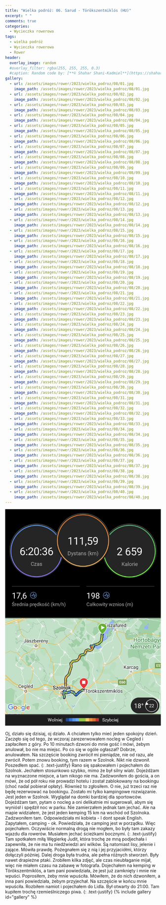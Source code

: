 ```yaml
---
title: "Wielka podróż: 06. Sarud - Törökszentmiklós (HU)"
excerpt: " "
comments: true
categories:
  - Wycieczka rowerowa
tags:
  - wielka podróż
  - Wycieczka rowerowa
  - Rower
header:
  overlay_image: random
  #overlay_filter: rgba(255, 255, 255, 0.3)
  #caption: Random code by: [**© Shahar Shani-Kadmiel**](https://shaharkadmiel.github.io)"
gallery:
  - url: /assets/images/rower/2023/wielka_podroz/08/01.jpg
    image_path: /assets/images/rower/2023/wielka_podroz/08/01.jpg
  - url: /assets/images/rower/2023/wielka_podroz/08/02.jpg
    image_path: /assets/images/rower/2023/wielka_podroz/08/02.jpg
  - url: /assets/images/rower/2023/wielka_podroz/08/03.jpg
    image_path: /assets/images/rower/2023/wielka_podroz/08/03.jpg
  - url: /assets/images/rower/2023/wielka_podroz/08/04.jpg
    image_path: /assets/images/rower/2023/wielka_podroz/08/04.jpg
  - url: /assets/images/rower/2023/wielka_podroz/08/05.jpg
    image_path: /assets/images/rower/2023/wielka_podroz/08/05.jpg
  - url: /assets/images/rower/2023/wielka_podroz/08/06.jpg
    image_path: /assets/images/rower/2023/wielka_podroz/08/06.jpg
  - url: /assets/images/rower/2023/wielka_podroz/08/07.jpg
    image_path: /assets/images/rower/2023/wielka_podroz/08/07.jpg
  - url: /assets/images/rower/2023/wielka_podroz/08/08.jpg
    image_path: /assets/images/rower/2023/wielka_podroz/08/08.jpg
  - url: /assets/images/rower/2023/wielka_podroz/08/09.jpg
    image_path: /assets/images/rower/2023/wielka_podroz/08/09.jpg
  - url: /assets/images/rower/2023/wielka_podroz/08/10.jpg
    image_path: /assets/images/rower/2023/wielka_podroz/08/10.jpg
  - url: /assets/images/rower/2023/wielka_podroz/08/11.jpg
    image_path: /assets/images/rower/2023/wielka_podroz/08/11.jpg
  - url: /assets/images/rower/2023/wielka_podroz/08/12.jpg
    image_path: /assets/images/rower/2023/wielka_podroz/08/12.jpg
  - url: /assets/images/rower/2023/wielka_podroz/08/13.jpg
    image_path: /assets/images/rower/2023/wielka_podroz/08/13.jpg
  - url: /assets/images/rower/2023/wielka_podroz/08/14.jpg
    image_path: /assets/images/rower/2023/wielka_podroz/08/14.jpg
  - url: /assets/images/rower/2023/wielka_podroz/08/15.jpg
    image_path: /assets/images/rower/2023/wielka_podroz/08/15.jpg
  - url: /assets/images/rower/2023/wielka_podroz/08/16.jpg
    image_path: /assets/images/rower/2023/wielka_podroz/08/16.jpg
  - url: /assets/images/rower/2023/wielka_podroz/08/17.jpg
    image_path: /assets/images/rower/2023/wielka_podroz/08/17.jpg
  - url: /assets/images/rower/2023/wielka_podroz/08/18.jpg
    image_path: /assets/images/rower/2023/wielka_podroz/08/18.jpg
  - url: /assets/images/rower/2023/wielka_podroz/08/19.jpg
    image_path: /assets/images/rower/2023/wielka_podroz/08/19.jpg
  - url: /assets/images/rower/2023/wielka_podroz/08/20.jpg
    image_path: /assets/images/rower/2023/wielka_podroz/08/20.jpg
  - url: /assets/images/rower/2023/wielka_podroz/08/21.jpg
    image_path: /assets/images/rower/2023/wielka_podroz/08/21.jpg
  - url: /assets/images/rower/2023/wielka_podroz/08/22.jpg
    image_path: /assets/images/rower/2023/wielka_podroz/08/22.jpg
  - url: /assets/images/rower/2023/wielka_podroz/08/23.jpg
    image_path: /assets/images/rower/2023/wielka_podroz/08/23.jpg
  - url: /assets/images/rower/2023/wielka_podroz/08/24.jpg
    image_path: /assets/images/rower/2023/wielka_podroz/08/24.jpg
  - url: /assets/images/rower/2023/wielka_podroz/08/25.jpg
    image_path: /assets/images/rower/2023/wielka_podroz/08/25.jpg
  - url: /assets/images/rower/2023/wielka_podroz/08/26.jpg
    image_path: /assets/images/rower/2023/wielka_podroz/08/26.jpg
  - url: /assets/images/rower/2023/wielka_podroz/08/27.jpg
    image_path: /assets/images/rower/2023/wielka_podroz/08/27.jpg
  - url: /assets/images/rower/2023/wielka_podroz/08/28.jpg
    image_path: /assets/images/rower/2023/wielka_podroz/08/28.jpg
  - url: /assets/images/rower/2023/wielka_podroz/08/29.jpg
    image_path: /assets/images/rower/2023/wielka_podroz/08/29.jpg
  - url: /assets/images/rower/2023/wielka_podroz/08/30.jpg
    image_path: /assets/images/rower/2023/wielka_podroz/08/30.jpg
  - url: /assets/images/rower/2023/wielka_podroz/08/31.jpg
    image_path: /assets/images/rower/2023/wielka_podroz/08/31.jpg
  - url: /assets/images/rower/2023/wielka_podroz/08/32.jpg
    image_path: /assets/images/rower/2023/wielka_podroz/08/32.jpg
  - url: /assets/images/rower/2023/wielka_podroz/08/33.jpg
    image_path: /assets/images/rower/2023/wielka_podroz/08/33.jpg
  - url: /assets/images/rower/2023/wielka_podroz/08/34.jpg
    image_path: /assets/images/rower/2023/wielka_podroz/08/34.jpg
  - url: /assets/images/rower/2023/wielka_podroz/08/35.jpg
    image_path: /assets/images/rower/2023/wielka_podroz/08/35.jpg
  - url: /assets/images/rower/2023/wielka_podroz/08/36.jpg
    image_path: /assets/images/rower/2023/wielka_podroz/08/36.jpg
  - url: /assets/images/rower/2023/wielka_podroz/08/37.jpg
    image_path: /assets/images/rower/2023/wielka_podroz/08/37.jpg
  - url: /assets/images/rower/2023/wielka_podroz/08/38.jpg
    image_path: /assets/images/rower/2023/wielka_podroz/08/38.jpg
  - url: /assets/images/rower/2023/wielka_podroz/08/39.jpg
    image_path: /assets/images/rower/2023/wielka_podroz/08/39.jpg
  - url: /assets/images/rower/2023/wielka_podroz/08/40.jpg
    image_path: /assets/images/rower/2023/wielka_podroz/08/40.jpg
---
```

[![mapka](/assets/images/rower/2023/wielka_podroz/08/mapka.png)](https://connect.garmin.com/modern/activity/11742780942)

Oj, działo się dzisiaj, oj działo. A chciałem tylko mieć jeden spokojny dzień. Zaczęło się od tego, że wczoraj zarezerwowałem nocleg w Cegled i zapłaciłem z góry. Po 10 minutach dzwoni do mnie gość i mówi, żebym anulował, bo nie ma miejsc. Po co się w ogóle ogłaszał? Dobrze, anulowałem. Na szczęście booking zwrócił mi pieniądze, nie od razu, ale zwrócił. Potem znowu booking, tym razem w Szolnok. Nikt nie dzwonił. Poszedłem spać.
{: .text-justify}
Rano się spakowałem i pojechałem do Szolnok. Jechałem stosunkowo szybko, mimo że był silny wiatr. Dojeżdżam na wyznaczone miejsce, a tam nikogo nie ma. Zadzwoniłem do gościa, a on mówi, że od pół roku nie prowadzi hotelu i został zablokowany na bookingu (choć nadal pobierał opłaty). Również to zgłosiłem. O nie, już trzeci raz nie będę rezerwować na bookingu. Zostało mi tylko kampingowe rozwiązanie. Jest jeden w Szolnok. Wyglądał na domki bardziej dla sportowców. Dojeżdżam tam, pytam o nocleg a oni delikatnie mi sugerowali, abym się wyniósł i spędził noc w parku. Nie zamierzałem jednak tam jechać. Ale na mapie widziałem, że jest jeden kemping 15 km na wschód od Szolnoka. Zadzwoniłem tam. Odpowiedziała mi kobieta - I dont speak English. Zapytałem, camping - ok. Powiedziała, że camping jest w porządku. Więc pojechałem. Oczywiście normalną drogą nie mogłem, bo były tam zakazy wjazdu dla rowerów. Musiałem jechać ścieżkami bocznymi.
{: .text-justify}
Tam spotkałem miłą Węgierkę Judit, która trochę ze mną podjechała i zapewniła, że nie ma tu niedźwiedzi ani wilków. Są natomiast lisy, jelenie i zające. Mówiła prawdę. Pożegnałem się z nią i jej przyjaciółmi, którzy dołączyli później. Dalej droga była trudna, ale pełna różnych stworzeń. Były nawet drapieżne ptaki. Zrobiłem kilka zdjęć, ale czas nieubłaganie mijał, więc nie miałem czasu na zabawę w fotografa. Dojechałem na kemping w Törökszentmiklós, a tam pani powiedziała, że jest już zamknięty i mnie nie wpuści. Poprosiłem, żeby mnie wpuściła. Mówiłem, że do nich dzwoniłem, a inna pani powiedziała, żebym przyjechał. Na szczęście w końcu mnie wpuściła. Rozbiłem namiot i pojechałem do Lidla. Był otwarty do 21:00. Tam kupiłem trochę rzemieślniczego piwa.
{: .text-justify}
{% include gallery id="gallery" %}
